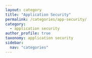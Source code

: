 ```yaml
---
layout: category
title: "Application Security"
permalink: /categories/app-security/
category:
  - application security
author_profile: true
taxonomy: application security
sidebar:
  nav: "categories"
---
```

